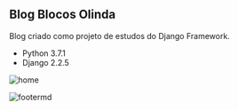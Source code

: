 ## Blog Blocos Olinda

Blog criado como projeto de estudos do Django Framework.

- Python 3.7.1
- Django 2.2.5

![home](https://user-images.githubusercontent.com/37811034/65887026-bb9ec700-e373-11e9-8cc2-22e00080e41d.jpg)

![footermd](https://user-images.githubusercontent.com/37811034/65887275-0d475180-e374-11e9-9c83-4fd00b20d1d6.jpg)


